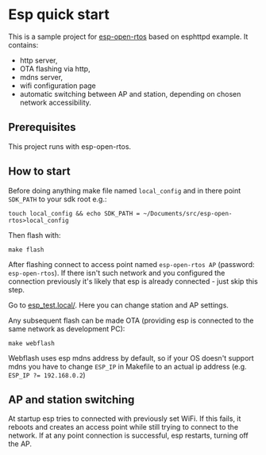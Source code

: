 # Esp quick start

This is a sample project for [esp-open-rtos](https://github.com/SuperHouse/esp-open-rtos) based on esphttpd example. It contains:

 - http server,
 - OTA flashing via http,
 - mdns server,
 - wifi configuration page
 - automatic switching between AP and station, depending on chosen network accessibility.

## Prerequisites

This project runs with esp-open-rtos. 

## How to start

Before doing anything make file named `local_config` and in there point `SDK_PATH`  to your sdk root e.g.:

```
touch local_config && echo SDK_PATH = ~/Documents/src/esp-open-rtos>local_config
```

Then flash with:

```
make flash
```

After flashing connect to access point named `esp-open-rtos AP` (password: `esp-open-rtos`). If there isn't such network and you configured the connection previously it's likely that esp is already connected - just skip this step.

Go to [esp_test.local/](esp_test.local/). Here you can change station and AP settings. 

Any subsequent flash can be made OTA (providing esp is connected to the same network as development PC):
```
make webflash
```
Webflash uses esp mdns address by default, so if your OS doesn't support mdns you have to change `ESP_IP` in Makefile to an actual ip address (e.g. `ESP_IP ?= 192.168.0.2`)

## AP and station switching

At startup esp tries to connected with previously set WiFi. If this fails, it reboots and creates an access point while still trying to connect to the network. If at any point connection is successful, esp restarts, turning off the AP.
